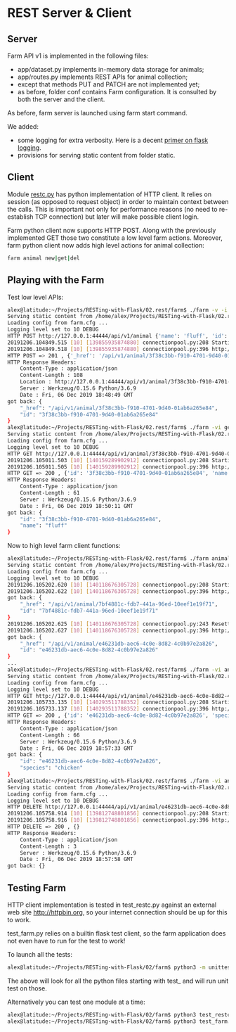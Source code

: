 # REST Server & Client

## Server

Farm API v1 is implemented in the following files:

* app/dataset.py implements in-memory data storage for animals;
* app/routes.py implements REST APIs for animal collection;
* except that methods PUT and PATCH are not implemented yet;
* as before, folder conf contains Farm configuration.  It is consulted by both
the server and the client.

As before, farm server is launched using farm start command.

We added:

* some logging for extra verbosity.
Here is a decent [primer on flask logging](https://www.scalyr.com/blog/getting-started-quickly-with-flask-logging/).
* provisions for serving static content from folder static.

## Client

Module [restc.py](restc.py) has python implementation of HTTP client.  It relies on session
(as opposed to request object) in order to maintain context between the calls. 
This is important not only for performance reasons (no need to re-establish TCP
connection) but later will make possible client login.

Farm python client now supports HTTP POST.  Along with the previously
implemented GET those two constitute a low level farm actions.  Moreover, farm
python client now adds high level actions for animal collection:

```bash
farm animal new|get|del
```

## Playing with the Farm

Test low level APIs:

```bash
alex@latitude:~/Projects/RESTing-with-Flask/02.rest/farm$ ./farm -v -i post /api/v1/animal '{"name":"fluff"}'
Serving static content from /home/alex/Projects/RESTing-with-Flask/02.rest/farm/static ...
Loading config from farm.cfg ...
Logging level set to 10 DEBUG
HTTP POST http://127.0.0.1:44444/api/v1/animal {'name': 'fluff', 'id': '3f38c3bb-f910-4701-9d40-01ab6a265e84'} ...
20191206.104849.515 [10] [139855935874880] connectionpool.py:208 Starting new HTTP connection (1): 127.0.0.1
20191206.104849.518 [10] [139855935874880] connectionpool.py:396 http://127.0.0.1:44444 "POST /api/v1/animal HTTP/1.1" 201 108
HTTP POST => 201 , {'_href': '/api/v1/animal/3f38c3bb-f910-4701-9d40-01ab6a265e84', 'id': '3f38c3bb-f910-4701-9d40-01ab6a265e84'}
HTTP Response Headers:
    Content-Type : application/json
    Content-Length : 108
    Location : http://127.0.0.1:44444/api/v1/animal/3f38c3bb-f910-4701-9d40-01ab6a265e84
    Server : Werkzeug/0.15.6 Python/3.6.9
    Date : Fri, 06 Dec 2019 18:48:49 GMT
got back: {
    "_href": "/api/v1/animal/3f38c3bb-f910-4701-9d40-01ab6a265e84",
    "id": "3f38c3bb-f910-4701-9d40-01ab6a265e84"
}
alex@latitude:~/Projects/RESTing-with-Flask/02.rest/farm$ ./farm -vi get /api/v1/animal/3f38c3bb-f910-4701-9d40-01ab6a265e84
Serving static content from /home/alex/Projects/RESTing-with-Flask/02.rest/farm/static ...
Loading config from farm.cfg ...
Logging level set to 10 DEBUG
HTTP GET http://127.0.0.1:44444/api/v1/animal/3f38c3bb-f910-4701-9d40-01ab6a265e84  ...
20191206.105011.503 [10] [140159289902912] connectionpool.py:208 Starting new HTTP connection (1): 127.0.0.1
20191206.105011.505 [10] [140159289902912] connectionpool.py:396 http://127.0.0.1:44444 "GET /api/v1/animal/3f38c3bb-f910-4701-9d40-01ab6a265e84 HTTP/1.1" 200 61
HTTP GET => 200 , {'id': '3f38c3bb-f910-4701-9d40-01ab6a265e84', 'name': 'fluff'}
HTTP Response Headers:
    Content-Type : application/json
    Content-Length : 61
    Server : Werkzeug/0.15.6 Python/3.6.9
    Date : Fri, 06 Dec 2019 18:50:11 GMT
got back: {
    "id": "3f38c3bb-f910-4701-9d40-01ab6a265e84",
    "name": "fluff"
}
```

Now to high level farm client functions:

```bash
alex@latitude:~/Projects/RESTing-with-Flask/02.rest/farm$ ./farm animal new '{"species": "chicken"}' -n 100
Serving static content from /home/alex/Projects/RESTing-with-Flask/02.rest/farm/static ...
Loading config from farm.cfg ...
Logging level set to 10 DEBUG
20191206.105202.620 [10] [140118676305728] connectionpool.py:208 Starting new HTTP connection (1): 127.0.0.1
20191206.105202.622 [10] [140118676305728] connectionpool.py:396 http://127.0.0.1:44444 "POST /api/v1/animal HTTP/1.1" 201 108
got back: {
    "_href": "/api/v1/animal/7bf4881c-fdb7-441a-96ed-10eef1e19f71",
    "id": "7bf4881c-fdb7-441a-96ed-10eef1e19f71"
}
20191206.105202.625 [10] [140118676305728] connectionpool.py:243 Resetting dropped connection: 127.0.0.1
20191206.105202.627 [10] [140118676305728] connectionpool.py:396 http://127.0.0.1:44444 "POST /api/v1/animal HTTP/1.1" 201 108
got back: {
    "_href": "/api/v1/animal/e46231db-aec6-4c0e-8d82-4c0b97e2a826",
    "id": "e46231db-aec6-4c0e-8d82-4c0b97e2a826"
}
...
alex@latitude:~/Projects/RESTing-with-Flask/02.rest/farm$ ./farm -vi animal get e46231db-aec6-4c0e-8d82-4c0b97e2a826
Serving static content from /home/alex/Projects/RESTing-with-Flask/02.rest/farm/static ...
Loading config from farm.cfg ...
Logging level set to 10 DEBUG
HTTP GET http://127.0.0.1:44444/api/v1/animal/e46231db-aec6-4c0e-8d82-4c0b97e2a826  ...
20191206.105733.135 [10] [140293511788352] connectionpool.py:208 Starting new HTTP connection (1): 127.0.0.1
20191206.105733.137 [10] [140293511788352] connectionpool.py:396 http://127.0.0.1:44444 "GET /api/v1/animal/e46231db-aec6-4c0e-8d82-4c0b97e2a826 HTTP/1.1" 200 66
HTTP GET => 200 , {'id': 'e46231db-aec6-4c0e-8d82-4c0b97e2a826', 'species': 'chicken'}
HTTP Response Headers:
    Content-Type : application/json
    Content-Length : 66
    Server : Werkzeug/0.15.6 Python/3.6.9
    Date : Fri, 06 Dec 2019 18:57:33 GMT
got back: {
    "id": "e46231db-aec6-4c0e-8d82-4c0b97e2a826",
    "species": "chicken"
}
alex@latitude:~/Projects/RESTing-with-Flask/02.rest/farm$ ./farm -vi animal del e46231db-aec6-4c0e-8d82-4c0b97e2a826
Serving static content from /home/alex/Projects/RESTing-with-Flask/02.rest/farm/static ...
Loading config from farm.cfg ...
Logging level set to 10 DEBUG
HTTP DELETE http://127.0.0.1:44444/api/v1/animal/e46231db-aec6-4c0e-8d82-4c0b97e2a826  ...
20191206.105758.914 [10] [139812748801856] connectionpool.py:208 Starting new HTTP connection (1): 127.0.0.1
20191206.105758.916 [10] [139812748801856] connectionpool.py:396 http://127.0.0.1:44444 "DELETE /api/v1/animal/e46231db-aec6-4c0e-8d82-4c0b97e2a826 HTTP/1.1" 200 3
HTTP DELETE => 200 , {}
HTTP Response Headers:
    Content-Type : application/json
    Content-Length : 3
    Server : Werkzeug/0.15.6 Python/3.6.9
    Date : Fri, 06 Dec 2019 18:57:58 GMT
got back: {}
```

## Testing Farm

HTTP client implementation is tested in test_restc.py against an external web
site http://httpbin.org, so your internet connection should be up for this to
work.

test_farm.py relies on a builtin flask test client, so the farm application
does not even have to run for the test to work!

To launch all the tests:

```bash
alex@latitude:~/Projects/RESTing-with-Flask/02/farm$ python3 -m unittest
```

The above will look for all the python files starting with test_ and will run
unit test on those.

Alternatively you can test one module at a time:

```bash
alex@latitude:~/Projects/RESTing-with-Flask/02/farm$ python3 test_restc.py
alex@latitude:~/Projects/RESTing-with-Flask/02/farm$ python3 test_farm.py
```
